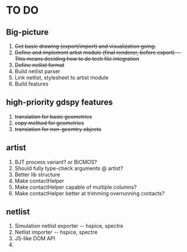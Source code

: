 # TO DO

## Big-picture
1. <del>Get basic drawing (export/import) and visualization going.</del>
2. <del>Define and implement artist module (final renderer, before export) -- This means deciding how to do tech file integration </del>
3. <del>Define netlist format</del>
4. Build netlist parser
3. Link netlist, stylesheet to artist module
4. Build features


## high-priority gdspy features
1. <del>translation for basic geometries</del>
2. <del>copy method for geometries</del>
3. <del>translation for non-geomtry objects</del>


## artist
1. BJT process variant? or BiCMOS?
2. Should fully type-check arguments @ artist?
3. Better lib structure
4. Make contactHelper
4. Make contactHelper capable of multiple columns?
5. Make contactHelper better at trimming overrunning contacts?


## netlist
1. Simulation netlist exporter -- hspice, spectre
2. Netlist importer -- hspice, spectre
2. JS-like DOM API
3. 